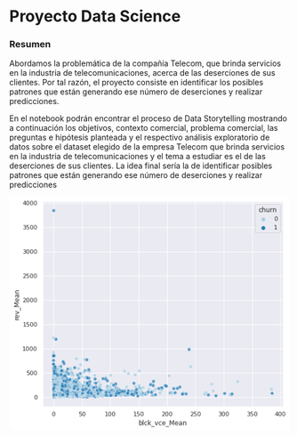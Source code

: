 # Proyecto Data Science

### Resumen

Abordamos la problemática de la compañía Telecom, que brinda servicios en la industria de telecomunicaciones, acerca de las deserciones de sus clientes. Por tal razón, el proyecto consiste en identificar los posibles patrones que están generando ese número de deserciones y realizar predicciones. 

En el notebook podrán encontrar el proceso de Data Storytelling mostrando a continuación los objetivos, contexto comercial, problema comercial, las preguntas e hipótesis planteada y el respectivo análisis exploratorio de datos sobre el dataset elegido de la empresa Telecom que brinda servicios en la industria de telecomunicaciones y el tema a estudiar es el de las deserciones de sus clientes. La idea final sería la de identificar posibles patrones que están generando ese número de deserciones y realizar predicciones


![](https://github.com/mhurtado28/Preentrega_Proyecto_CODERHOUSE/blob/main/Images/descarga.png)
